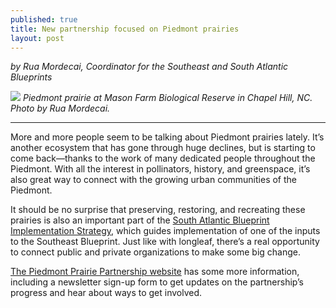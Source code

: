 ```yaml
---
published: true
title: New partnership focused on Piedmont prairies
layout: post
---
```


_by Rua Mordecai, Coordinator for the Southeast and South Atlantic Blueprints_

![]({{site.baseurl}}/images/MasonFarm_Mordecai2018_wide.jpg)
_Piedmont prairie at Mason Farm Biological Reserve in Chapel Hill, NC. Photo by Rua Mordecai._

----

More and more people seem to be talking about Piedmont prairies lately. It’s another ecosystem that has gone through huge declines, but is starting to come back—thanks to the work of many dedicated people throughout the Piedmont. With all the interest in pollinators, history, and greenspace, it’s also great way to connect with the growing urban communities of the Piedmont.

It should be no surprise that preserving, restoring, and recreating these prairies is also an important part of the [South Atlantic Blueprint Implementation Strategy](https://www.sciencebase.gov/catalog/file/get/59fb6c57e4b0531197b1684d?name=BlueprintImplementationStrategy.pdf), which guides implementation of one of the inputs to the Southeast Blueprint. Just like with longleaf, there’s a real opportunity to connect public and private organizations to make some big change.

<!--more-->

[The Piedmont Prairie Partnership website](https://www.segrasslands.org/piedmont) has some more information, including a newsletter sign-up form to get updates on the partnership’s progress and hear about ways to get involved.
